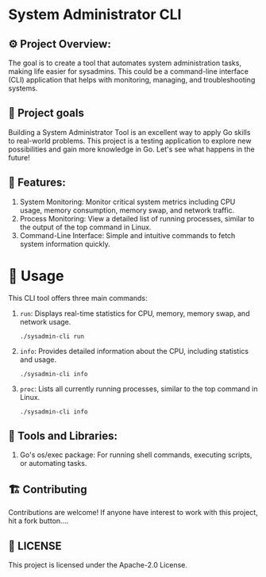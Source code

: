 # System Administrator CLI
## ⚙️ Project Overview:
The goal is to create a
tool that automates system administration tasks, making life easier for sysadmins. This could be a command-line interface (CLI) application
that helps with monitoring, managing, and troubleshooting systems.

## 🌟 Project goals
Building a System Administrator Tool is an excellent way to apply Go skills to real-world problems. This project is a testing application to explore new possibilities and gain more knowledge in Go. Let's see what happens in the future!

## 🔨 Features:
1. System Monitoring: Monitor critical system metrics including CPU usage, memory consumption, memory swap, and network traffic.
2. Process Monitoring: View a detailed list of running processes, similar to the output of the top command in Linux.
3. Command-Line Interface: Simple and intuitive commands to fetch system information quickly.

# 🚀 Usage
This CLI tool offers three main commands:

1. `run`: Displays real-time statistics for CPU, memory, memory swap, and network usage.
    ```shell
    ./sysadmin-cli run
    ```
2. `info`: Provides detailed information about the CPU, including statistics and usage.
    ```shell
    ./sysadmin-cli info
    ```
3. `proc`: Lists all currently running processes, similar to the top command in Linux.
    ```shell
    ./sysadmin-cli info
    ```

## 🔨 Tools and Libraries:
1. Go's os/exec package: For running shell commands, executing scripts, or automating tasks.

## 🏗️ Contributing
Contributions are welcome! If anyone have interest to work with this project, hit a fork button....

## 📄 LICENSE
This project is licensed under the Apache-2.0 License.